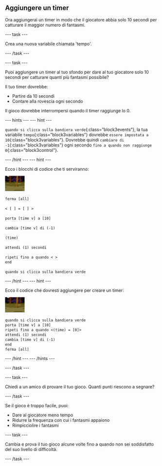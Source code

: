 ## Aggiungere un timer

Ora aggiungerai un timer in modo che il giocatore abbia solo 10 secondi per catturare il maggior numero di fantasmi.

\--- task \---

Crea una nuova variabile chiamata 'tempo'.

\--- /task \---

\--- task \---

Puoi aggiungere un timer al tuo sfondo per dare al tuo giocatore solo 10 secondi per catturare quanti più fantasmi possibile?

Il tuo timer dovrebbe:

+ Partire da 10 secondi
+ Contare alla rovescia ogni secondo

Il gioco dovrebbe interrompersi quando il timer raggiunge lo 0.

\--- hints \--- \--- hint \---

`quando si clicca sulla bandiera verde`{:class=”block3events”}, la tua variabile `tempo`{:class=”block3variables”} dovrebbe `essere impostata a 10`{:class="block3variables"}. Dovrebbe quindi `cambiare di -1`{:class="block3variables"} ogni secondo `fino a quando non raggiunge 0`{:class="block3control"}.

\--- /hint \--- \--- hint \---

Ecco i blocchi di codice che ti serviranno:

![sprite del fantasma](images/ghost-backdrop.png)

```blocks3
ferma [all]

< [ ] = [ ] >

porta [time v] a [10]

cambia [time v] di (-1)

(time)

attendi (1) secondi

ripeti fino a quando < >
end

quando si clicca sulla bandiera verde

```

\--- /hint \--- \--- hint \---

Ecco il codice che dovresti aggiungere per creare un timer:

![icona scenario](images/ghost-backdrop.png)

```blocks3
quando si clicca sulla bandiera verde
porta [time v] a [10]
ripeti fino a quando <(time) = [0]>
attendi (1) secondi
cambia [time v] di (-1)
end
ferma [all]
```

\--- /hint \--- \--- /hints \---

\--- /task \---

\--- task \---

Chiedi a un amico di provare il tuo gioco. Quanti punti riescono a segnare?

\--- /task \---

Se il gioco è troppo facile, puoi:

+ Dare al giocatore meno tempo
+ Ridurre la frequenza con cui i fantasmi appaiono
+ Rimpicciolire i fantasmi

\--- task \---

Cambia e prova il tuo gioco alcune volte fino a quando non sei soddisfatto del suo livello di difficoltà.

\--- /task \---